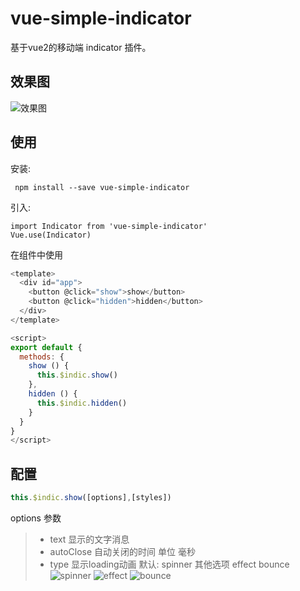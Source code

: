# vue-simple-indicator
  基于vue2的移动端 indicator 插件。
## 效果图
![效果图](http://www.chenshujin.cn/blog-resources/vueIndicator/indicatorGif.gif)
## 使用
安装:
```
 npm install --save vue-simple-indicator
```
引入:
```
import Indicator from 'vue-simple-indicator'
Vue.use(Indicator)
```
在组件中使用
```javascript
<template>
  <div id="app">
    <button @click="show">show</button>
    <button @click="hidden">hidden</button>
  </div>
</template>

<script>
export default {
  methods: {
    show () {
      this.$indic.show()
    },
    hidden () {
      this.$indic.hidden()
    }
  }
}
</script>
```
## 配置
```javascript
this.$indic.show([options],[styles])
```
options 参数
> * text 显示的文字消息
> * autoClose 自动关闭的时间  单位 毫秒
> * type 显示loading动画 默认: spinner 其他选项 effect bounce
![spinner](http://www.chenshujin.cn/blog-resources/vueIndicator/spinner.gif)
![effect](http://www.chenshujin.cn/blog-resources/vueIndicator/effect.gif)
![bounce](http://www.chenshujin.cn/blog-resources/vueIndicator/bounce.gif)
